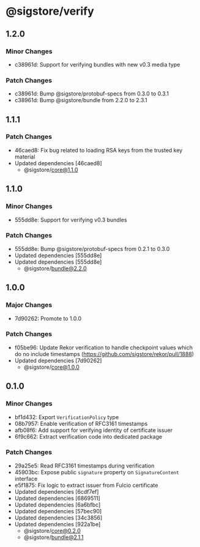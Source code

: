 # @sigstore/verify

## 1.2.0

### Minor Changes

- c38961d: Support for verifying bundles with new v0.3 media type

### Patch Changes

- c38961d: Bump @sigstore/protobuf-specs from 0.3.0 to 0.3.1
- c38961d: Bump @sigstore/bundle from 2.2.0 to 2.3.1

## 1.1.1

### Patch Changes

- 46caed8: Fix bug related to loading RSA keys from the trusted key material
- Updated dependencies [46caed8]
  - @sigstore/core@1.1.0

## 1.1.0

### Minor Changes

- 555dd8e: Support for verifying v0.3 bundles

### Patch Changes

- 555dd8e: Bump @sigstore/protobuf-specs from 0.2.1 to 0.3.0
- Updated dependencies [555dd8e]
- Updated dependencies [555dd8e]
  - @sigstore/bundle@2.2.0

## 1.0.0

### Major Changes

- 7d90262: Promote to 1.0.0

### Patch Changes

- f05be96: Update Rekor verification to handle checkpoint values which do no include timestamps (https://github.com/sigstore/rekor/pull/1888)
- Updated dependencies [7d90262]
  - @sigstore/core@1.0.0

## 0.1.0

### Minor Changes

- bf1d432: Export `VerificationPolicy` type
- 08b7957: Enable verification of RFC3161 timestamps
- afb08f6: Add support for verifying identity of certificate issuer
- 6f9c662: Extract verification code into dedicated package

### Patch Changes

- 29a25e5: Read RFC3161 timestamps during verification
- 45903bc: Expose public `signature` property on `SignatureContent` interface
- e5f1875: Fix logic to extract issuer from Fulcio certificate
- Updated dependencies [6cdf7ef]
- Updated dependencies [6869511]
- Updated dependencies [6a6bfbc]
- Updated dependencies [57bec90]
- Updated dependencies [34c3856]
- Updated dependencies [922a1be]
  - @sigstore/core@0.2.0
  - @sigstore/bundle@2.1.1
